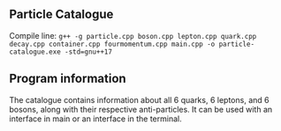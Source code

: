 ## Particle Catalogue
Compile line: 
`g++ -g particle.cpp boson.cpp lepton.cpp quark.cpp decay.cpp container.cpp fourmomentum.cpp main.cpp -o particle-catalogue.exe -std=gnu++17`

## Program information
The catalogue contains information about all 6 quarks, 6 leptons, and 6 bosons, along with their respective anti-particles. It can be used with an interface in main or an interface in the terminal.
